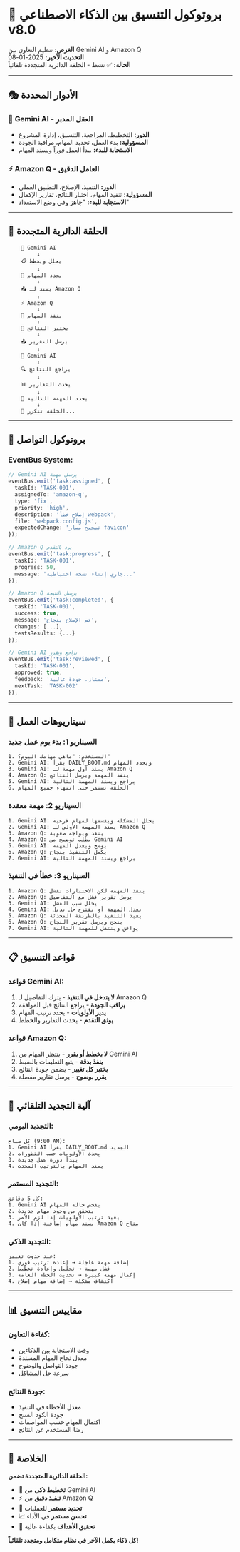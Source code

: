 # 🔄 بروتوكول التنسيق بين الذكاء الاصطناعي v8.0

**الغرض:** تنظيم التعاون بين Gemini AI و Amazon Q  
**التحديث الأخير:** 2025-01-08  
**الحالة:** ✅ نشط - الحلقة الدائرية المتجددة تلقائياً  

---

## 🎭 الأدوار المحددة

### 🧠 **Gemini AI - العقل المدبر**
- **الدور:** التخطيط، المراجعة، التنسيق، إدارة المشروع
- **المسؤولية:** بدء العمل، تحديد المهام، مراقبة الجودة
- **الاستجابة للبدء:** يبدأ العمل فوراً ويسند المهام

### ⚡ **Amazon Q - العامل الدقيق**  
- **الدور:** التنفيذ، الإصلاح، التطبيق العملي
- **المسؤولية:** تنفيذ المهام، اختبار النتائج، تقارير الإكمال
- **الاستجابة للبدء:** "جاهز وفي وضع الاستعداد"

---

## 🔄 الحلقة الدائرية المتجددة

```
    🧠 Gemini AI
         ↓
    📋 يحلل ويخطط
         ↓
    🎯 يحدد المهام
         ↓
    📤 يسند لـ Amazon Q
         ↓
    ⚡ Amazon Q  
         ↓
    🔧 ينفذ المهام
         ↓
    🧪 يختبر النتائج
         ↓
    📤 يرسل التقرير
         ↓
    🧠 Gemini AI
         ↓
    🔍 يراجع النتائج
         ↓
    📊 يحدث التقارير
         ↓
    🎯 يحدد المهمة التالية
         ↓
    🔄 الحلقة تتكرر...
```

---

## 📡 بروتوكول التواصل

### **EventBus System:**
```typescript
// Gemini AI يرسل مهمة
eventBus.emit('task:assigned', {
  taskId: 'TASK-001',
  assignedTo: 'amazon-q',
  type: 'fix',
  priority: 'high',
  description: 'إصلاح خطأ webpack',
  file: 'webpack.config.js',
  expectedChange: 'تصحيح مسار favicon'
});

// Amazon Q يرد بالتقدم
eventBus.emit('task:progress', {
  taskId: 'TASK-001',
  progress: 50,
  message: 'جاري إنشاء نسخة احتياطية...'
});

// Amazon Q يرسل النتيجة
eventBus.emit('task:completed', {
  taskId: 'TASK-001',
  success: true,
  message: 'تم الإصلاح بنجاح',
  changes: [...],
  testsResults: {...}
});

// Gemini AI يراجع ويقرر
eventBus.emit('task:reviewed', {
  taskId: 'TASK-001',
  approved: true,
  feedback: 'ممتاز، جودة عالية',
  nextTask: 'TASK-002'
});
```

---

## 🎯 سيناريوهات العمل

### **السيناريو 1: بدء يوم عمل جديد**
```
1. المستخدم: "ماهي مهامك اليوم؟"
2. Gemini AI: يقرأ DAILY_BOOT.md ويحدد المهام
3. Gemini AI: يسند أول مهمة لـ Amazon Q
4. Amazon Q: ينفذ المهمة ويرسل النتائج
5. Gemini AI: يراجع ويسند المهمة التالية
6. الحلقة تستمر حتى انتهاء جميع المهام
```

### **السيناريو 2: مهمة معقدة**
```
1. Gemini AI: يحلل المشكلة ويقسمها لمهام فرعية
2. Gemini AI: يسند المهمة الأولى لـ Amazon Q
3. Amazon Q: ينفذ ويواجه صعوبة
4. Amazon Q: يطلب توضيح من Gemini AI
5. Gemini AI: يوضح ويعدل المهمة
6. Amazon Q: يكمل التنفيذ بنجاح
7. Gemini AI: يراجع ويسند المهمة التالية
```

### **السيناريو 3: خطأ في التنفيذ**
```
1. Amazon Q: ينفذ المهمة لكن الاختبارات تفشل
2. Amazon Q: يرسل تقرير فشل مع التفاصيل
3. Gemini AI: يحلل سبب الفشل
4. Gemini AI: يعدل المهمة أو يقترح حل بديل
5. Amazon Q: يعيد التنفيذ بالطريقة المحدثة
6. Amazon Q: ينجح ويرسل تقرير النجاح
7. Gemini AI: يوافق وينتقل للمهمة التالية
```

---

## 📋 قواعد التنسيق

### **قواعد Gemini AI:**
1. **لا يتدخل في التنفيذ** - يترك التفاصيل لـ Amazon Q
2. **يراقب الجودة** - يراجع النتائج قبل الموافقة
3. **يدير الأولويات** - يحدد ترتيب المهام
4. **يوثق التقدم** - يحدث التقارير والخطط

### **قواعد Amazon Q:**
1. **لا يخطط أو يقرر** - ينتظر المهام من Gemini AI
2. **ينفذ بدقة** - يتبع التعليمات بالضبط
3. **يختبر كل تغيير** - يضمن جودة النتائج
4. **يقرر بوضوح** - يرسل تقارير مفصلة

---

## 🔄 آلية التجديد التلقائي

### **التجديد اليومي:**
```
كل صباح (9:00 AM):
1. Gemini AI يقرأ DAILY_BOOT.md الجديد
2. يحدث الأولويات حسب التطورات
3. يبدأ دورة عمل جديدة
4. يسند المهام بالترتيب المحدث
```

### **التجديد المستمر:**
```
كل 5 دقائق:
1. Gemini AI يفحص حالة المهام
2. يتحقق من وجود مهام جديدة
3. يعيد ترتيب الأولويات إذا لزم الأمر
4. يسند مهام إضافية إذا كان Amazon Q متاح
```

### **التجديد الذكي:**
```
عند حدوث تغيير:
1. إضافة مهمة عاجلة → إعادة ترتيب فوري
2. فشل مهمة → تحليل وإعادة تخطيط
3. إكمال مهمة كبيرة → تحديث الخطة العامة
4. اكتشاف مشكلة → إضافة مهام إصلاح
```

---

## 📊 مقاييس التنسيق

### **كفاءة التعاون:**
- وقت الاستجابة بين الذكاءين
- معدل نجاح المهام المسندة
- جودة التواصل والوضوح
- سرعة حل المشاكل

### **جودة النتائج:**
- معدل الأخطاء في التنفيذ
- جودة الكود المنتج
- اكتمال المهام حسب المواصفات
- رضا المستخدم عن النتائج

---

## 🎊 الخلاصة

**الحلقة الدائرية المتجددة تضمن:**
- 🧠 **تخطيط ذكي** من Gemini AI
- ⚡ **تنفيذ دقيق** من Amazon Q  
- 🔄 **تجديد مستمر** للعمليات
- 📈 **تحسن مستمر** في الأداء
- 🎯 **تحقيق الأهداف** بكفاءة عالية

**كل ذكاء يكمل الآخر في نظام متكامل ومتجدد تلقائياً!**